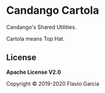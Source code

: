 # Candango Cartola

Candango's Shared Utilities.

Cartola means Top Hat.

## License

**Apache License V2.0**

Copyright © 2019-2020 Flavio Garcia

